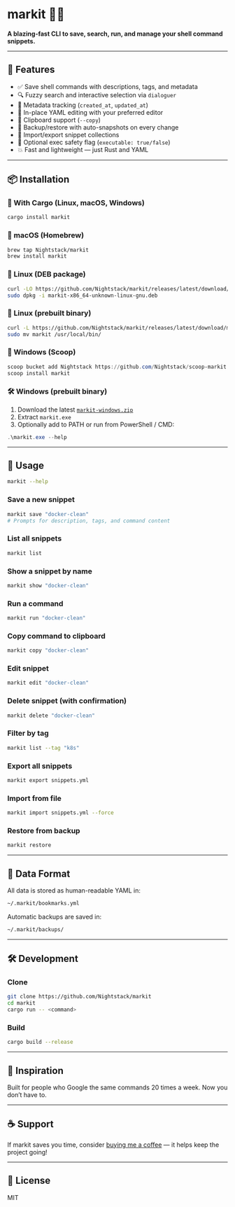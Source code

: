 # markit 📠✨

**A blazing-fast CLI to save, search, run, and manage your shell command snippets.**

---

## 🚀 Features

- ✅ Save shell commands with descriptions, tags, and metadata
- 🔍 Fuzzy search and interactive selection via `dialoguer`
- 🧠 Metadata tracking (`created_at`, `updated_at`)
- 📝 In-place YAML editing with your preferred editor
- 🧪 Clipboard support (`--copy`)
- 📂 Backup/restore with auto-snapshots on every change
- 🔁 Import/export snippet collections
- 🔐 Optional exec safety flag (`executable: true/false`)
- 💥 Fast and lightweight — just Rust and YAML

---

## 📦 Installation

### 🦀 With Cargo (Linux, macOS, Windows)

```bash
cargo install markit
```

### 🍎 macOS (Homebrew)

```bash
brew tap Nightstack/markit
brew install markit
```

### 🐧 Linux (DEB package)

```bash
curl -LO https://github.com/Nightstack/markit/releases/latest/download/markit-x86_64-unknown-linux-gnu.deb
sudo dpkg -i markit-x86_64-unknown-linux-gnu.deb
```

### 🐧 Linux (prebuilt binary)

```bash
curl -L https://github.com/Nightstack/markit/releases/latest/download/markit-linux.tar.gz | tar xz
sudo mv markit /usr/local/bin/
```

### 🏑 Windows (Scoop)

```powershell
scoop bucket add Nightstack https://github.com/Nightstack/scoop-markit
scoop install markit
```

### 🛠️ Windows (prebuilt binary)

1. Download the latest [`markit-windows.zip`](https://github.com/Nightstack/markit/releases/latest)
2. Extract `markit.exe`
3. Optionally add to PATH or run from PowerShell / CMD:

```powershell
.\markit.exe --help
```

---

## 📖 Usage

```bash
markit --help
```

### Save a new snippet

```bash
markit save "docker-clean"
# Prompts for description, tags, and command content
```

### List all snippets

```bash
markit list
```

### Show a snippet by name

```bash
markit show "docker-clean"
```

### Run a command

```bash
markit run "docker-clean"
```

### Copy command to clipboard

```bash
markit copy "docker-clean"
```

### Edit snippet

```bash
markit edit "docker-clean"
```

### Delete snippet (with confirmation)

```bash
markit delete "docker-clean"
```

### Filter by tag

```bash
markit list --tag "k8s"
```

### Export all snippets

```bash
markit export snippets.yml
```

### Import from file

```bash
markit import snippets.yml --force
```

### Restore from backup

```bash
markit restore
```

---

## 🧰 Data Format

All data is stored as human-readable YAML in:

```bash
~/.markit/bookmarks.yml
```

Automatic backups are saved in:

```bash
~/.markit/backups/
```

---

## 🛠️ Development

### Clone

```bash
git clone https://github.com/Nightstack/markit
cd markit
cargo run -- <command>
```

### Build

```bash
cargo build --release
```

---

## 🧠 Inspiration

Built for people who Google the same commands 20 times a week. Now you don’t have to.

---

## ☕ Support

If markit saves you time, consider [buying me a coffee](https://ko-fi.com/arpydev) — it helps keep the project going!

---

## 📄 License

MIT
